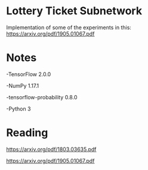 # Lottery Ticket Subnetwork

Implementation of some of the experiments in this: https://arxiv.org/pdf/1905.01067.pdf

# Notes

-TensorFlow 2.0.0

-NumPy 1.17.1

-tensorflow-probability 0.8.0

-Python 3


# Reading

https://arxiv.org/pdf/1803.03635.pdf

https://arxiv.org/pdf/1905.01067.pdf
